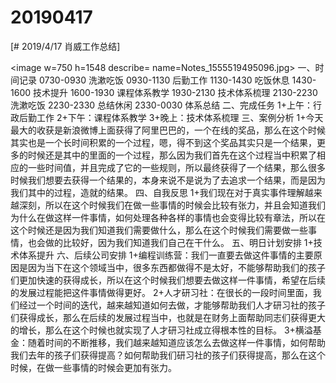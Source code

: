 # 20190417

[# 2019/4/17 肖威工作总结]

<image w=750 h=1548 describe= name=Notes_1555519495096.jpg>
一、时间记录
0730-0930 洗漱吃饭
0930-1130 后勤工作
1130-1430 吃饭休息
1430-1600 技术提升
1600-1930 课程体系教学
1930-2130 技术体系梳理
2130-2230 洗漱吃饭
2230-2330 总结休闲
2330-0030 体系总结
二、完成任务
1+上午：行政后勤工作
2+下午：课程体系教学
3+晚上：技术体系梳理
三、案例分析
1+今天最大的收获是新浪微博上面获得了阿里巴巴的，一个在线的奖品，那么在这个时候其实也是一个长时间积累的一个过程，嗯，得不到这个奖品其实只是一个结果，更多的时候还是其中的里面的一个过程，那么因为我们首先在这个过程当中积累了相应的一些时间值，并且完成了它的一些规则，所以最终获得了一个结果，那么很多时候我们想要去获得一个结果的，本身来说不是说为了去追求一个结果，而是因为我们其中的过程，造就的结果。
四、自我反思
1+我们现在对于真实事件理解越来越深刻，所以在这个时候我们在做一些事情的时候会比较有张力，并且会知道我们为什么在做这样一件事情，如何处理各种各样的事情也会变得比较有章法，所以在这个时候还是因为我们知道我们需要做什么，那么在这个时候我们需要做一些事情，也会做的比较好，因为我们知道我们自己在干什么。
五、明日计划安排
1+技术体系提升
六、后续公司安排
1+编程训练营：我们一直要去做这件事情的主要原因是因为当下在这个领域当中，很多东西都做得不是太好，不能够帮助我们的孩子们更加快速的获得成长，所以在这个时候我们想要去做这样一件事情，希望在后续的发展过程能把这件事情做得更好。
2+人才研习社：在很长的一段时间里面，我们经过一个时间的迭代，越来越知道如何去做，才能够帮助我们人才研习社的孩子们获得成长，那么在后续的发展过程当中，也就是在财务上面帮助同志们获得更大的增长，那么在这个时候也就实现了人才研习社成立得根本性的目标。
3+横溢基金：随着时间的不断推移，我们越来越知道应该怎么去做这样一件事情，如何帮助我们去年的孩子们获得提高？如何帮助我们研习社的孩子们获得提高，那么在这个时候，在做一些事情的时候会更加有张力。
